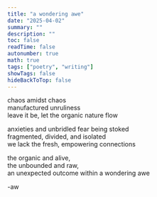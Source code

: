 ```yaml
---
title: "a wondering awe"
date: "2025-04-02"
summary: ""
description: ""
toc: false
readTime: false
autonumber: true
math: true
tags: ["poetry", "writing"]
showTags: false
hideBackToTop: false
---
```


chaos amidst chaos  
manufactured unruliness  
leave it be, let the organic nature flow  
  
anxieties and unbridled fear being stoked  
fragmented, divided, and isolated  
we lack the fresh, empowering connections  
  
the organic and alive,  
the unbounded and raw,  
an unexpected outcome within a wondering awe

-aw